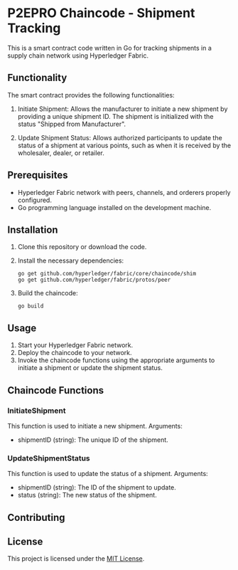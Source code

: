# P2EPRO Chaincode - Shipment Tracking

This is a smart contract code written in Go for tracking shipments in a supply chain network using Hyperledger Fabric.

## Functionality
The smart contract provides the following functionalities:

1. Initiate Shipment: Allows the manufacturer to initiate a new shipment by providing a unique shipment ID. The shipment is initialized with the status "Shipped from Manufacturer".

2. Update Shipment Status: Allows authorized participants to update the status of a shipment at various points, such as when it is received by the wholesaler, dealer, or retailer.

## Prerequisites
- Hyperledger Fabric network with peers, channels, and orderers properly configured.
- Go programming language installed on the development machine.
## Installation
1. Clone this repository or download the code.
2. Install the necessary dependencies:

   ```shell
   go get github.com/hyperledger/fabric/core/chaincode/shim
   go get github.com/hyperledger/fabric/protos/peer
   ```

3. Build the chaincode:

   ```shell
   go build
   ```

## Usage

1. Start your Hyperledger Fabric network.
2. Deploy the chaincode to your network.
3. Invoke the chaincode functions using the appropriate arguments to initiate a shipment or update the shipment status.
## Chaincode Functions
### InitiateShipment
This function is used to initiate a new shipment.
Arguments:
- shipmentID (string): The unique ID of the shipment.
### UpdateShipmentStatus
This function is used to update the status of a shipment.
Arguments:
- shipmentID (string): The ID of the shipment to update.
- status (string): The new status of the shipment.
## Contributing
## License
This project is licensed under the [MIT License](LICENSE).
